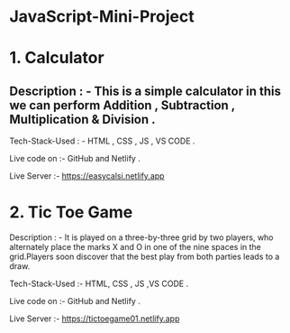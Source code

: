 # JavaScript-Mini-Project

# 1. Calculator 
## Description : - This is a simple calculator in this we can perform Addition , Subtraction , Multiplication & Division .

Tech-Stack-Used : - HTML , CSS , JS , VS CODE .

Live code on :- GitHub and Netlify .

Live Server :- https://easycalsi.netlify.app

# 2. Tic Toe Game 
Description : - It is played on a three-by-three grid by two players, who alternately place the marks X and O in one of the nine spaces in the grid.Players soon discover that the best play from both parties leads to a draw. 

Tech-Stack-Used :- HTML, CSS , JS ,VS CODE .

Live code on :- GitHub and Netlify .

Live Server :- https://tictoegame01.netlify.app

